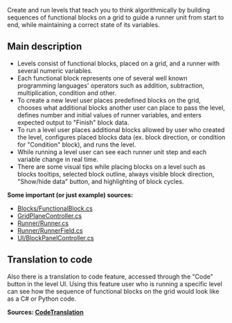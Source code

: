 Create and run levels that teach you to think algorithmically by building sequences of functional blocks on a grid to guide a runner unit from start to end, while maintaining a correct state of its variables.

## Main description
* Levels consist of functional blocks, placed on a grid, and a runner with several numeric variables.
* Each functional block represents one of several well known programming languages' operators such as addition, subtraction, multiplication, condition and other.
* To create a new level user places predefined blocks on the grid, chooses what additional blocks another user can place to pass the level, defines number and initial values of runner variables, and enters expected output to "Finish" block data.
* To run a level user places additional blocks allowed by user who created the level, configures placed blocks data (ex. block direction, or condition for "Condition" block), and runs the level.
* While running a level user can see each runner unit step and each variable change in real time.
* There are some visual tips while placing blocks on a level such as blocks tooltips, selected block outline, always visible block direction, "Show/hide data" button, and highlighting of block cycles.

**Some important (or just example) sources:**
* [Blocks/FunctionalBlock.cs](https://github.com/ThatsOrganization/CodingTeachingPlatform/blob/master/Assets/Blocks/FunctionalBlock.cs)
* [GridPlaneController.cs](https://github.com/ThatsOrganization/CodingTeachingPlatform/blob/master/Assets/GridPlaneController.cs)
* [Runner/Runner.cs](https://github.com/ThatsOrganization/CodingTeachingPlatform/blob/master/Assets/Runner/Runner.cs)
* [Runner/RunnerField.cs](https://github.com/ThatsOrganization/CodingTeachingPlatform/blob/master/Assets/Runner/RunnerField.cs)
* [UI/BlockPanelController.cs](https://github.com/ThatsOrganization/CodingTeachingPlatform/blob/master/Assets/UI/BlockPanelController.cs)

## Translation to code
Also there is a translation to code feature, accessed through the "Code" button in the level UI. Using this feature user who is running a specific level can see how the sequence of functional blocks on the grid would look like as a C# or Python code.

**Sources: [CodeTranslation](https://github.com/ThatsOrganization/CodingTeachingPlatform/tree/master/Assets/CodeTranslation)**

